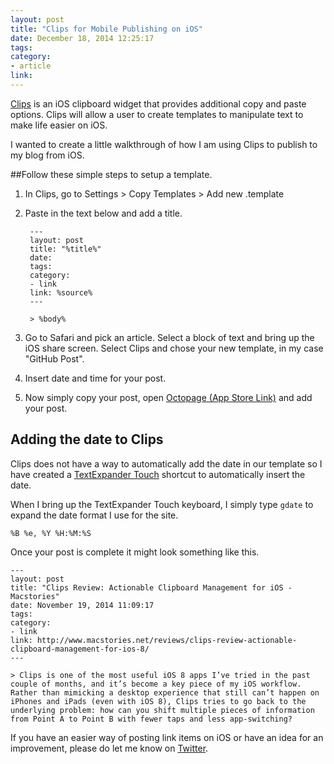 ```yaml
---
layout: post
title: "Clips for Mobile Publishing on iOS"
date: December 18, 2014 12:25:17
tags:
category:
- article
link:
---
```


[Clips](http://www.cleanshavenapps.com/clips/) is an iOS clipboard widget that provides additional copy and paste options. Clips will allow a user to create templates to manipulate text to make life easier on iOS.

I wanted to create a little walkthrough of how I am using Clips to publish to my blog from iOS.

##Follow these simple steps to setup a template.

1. In Clips, go to Settings > Copy Templates > Add new .template
2. Paste in the text below and add a title.

		---
		layout: post
		title: "%title%"
		date: 
		tags:
		category:
		- link
		link: %source%
		---
		
		> %body%

3. Go to Safari and pick an article. Select a block of text and bring up the iOS share screen. Select Clips and chose your new template, in my case "GitHub Post".

4. Insert date and time for your post.

5. Now simply copy your post, open [Octopage (App Store Link)](https://itunes.apple.com/us/app/id649843345) and add your post.

## Adding the date to Clips

Clips does not have a way to automatically add the date in our template so I have created a [TextExpander Touch](http://smilesoftware.com/TextExpander/touch/index.html) shortcut to automatically insert the date.

When I bring up the TextExpander Touch keyboard, I simply type ```gdate``` to expand the date format I use for the site.

	%B %e, %Y %H:%M:%S

Once your post is complete it might look something like this.

	---
	layout: post
	title: "Clips Review: Actionable Clipboard Management for iOS - Macstories"
	date: November 19, 2014 11:09:17
	tags:
	category:
	- link
	link: http://www.macstories.net/reviews/clips-review-actionable-clipboard-management-for-ios-8/
	---
	
	> Clips is one of the most useful iOS 8 apps I’ve tried in the past couple of months, and it’s become a key piece of my iOS workflow. Rather than mimicking a desktop experience that still can’t happen on iPhones and iPads (even with iOS 8), Clips tries to go back to the underlying problem: how can you shift multiple pieces of information from Point A to Point B with fewer taps and less app-switching?

If you have an easier way of posting link items on iOS or have an idea for an improvement, please do let me know on [Twitter](https://twitter.com/claycarson).